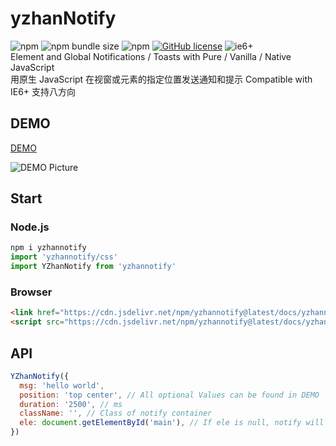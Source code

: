 # yzhanNotify
![npm](https://img.shields.io/npm/v/yzhannotify)
![npm bundle size](https://img.shields.io/bundlephobia/minzip/yzhannotify)
![npm](https://img.shields.io/npm/dt/yzhannotify)
[![GitHub license](https://img.shields.io/github/license/mantoufan/yzhanNotify)](https://github.com/mantoufan/yzhanNotify/blob/main/LICENSE)
![ie6+](https://img.shields.io/badge/IE-6%2B-skyblue)  
Element and Global Notifications / Toasts with Pure / Vanilla / Native JavaScript    
用原生 JavaScript 在视窗或元素的指定位置发送通知和提示 Compatible with IE6+ 支持八方向

## DEMO
[DEMO](//mantoufan.github.io/yzhanNotify/) 

![DEMO Picture](https://files.catbox.moe/s80yx9.jpg)

## Start
### Node.js
```javascript
npm i yzhannotify
import 'yzhannotify/css'
import YZhanNotify from 'yzhannotify'
```
### Browser
```html
<link href="https://cdn.jsdelivr.net/npm/yzhannotify@latest/docs/yzhannotify.css" rel="stylesheet">
<script src="https://cdn.jsdelivr.net/npm/yzhannotify@latest/docs/yzhannotify.umd.cjs"></scirpt>
```

## API
```javascript
YZhanNotify({
  msg: 'hello world',
  position: 'top center', // All optional Values can be found in DEMO
  duration: '2500', // ms
  className: '', // Class of notify container 
  ele: document.getElementById('main'), // If ele is null, notify will be displayed globally
})
```
